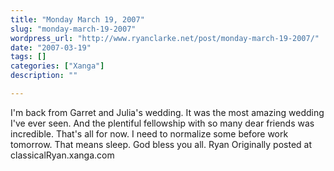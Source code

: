 ```yaml
---
title: "Monday March 19, 2007"
slug: "monday-march-19-2007"
wordpress_url: "http://www.ryanclarke.net/post/monday-march-19-2007/"
date: "2007-03-19"
tags: []
categories: ["Xanga"]
description: ""

---
```


I'm back from Garret and Julia's wedding. It was the most amazing wedding I've ever seen. And the plentiful fellowship with so many dear friends was incredible.
That's all for now. I need to normalize some before work tomorrow. That means sleep.
God bless you all.
Ryan
Originally posted at classicalRyan.xanga.com
